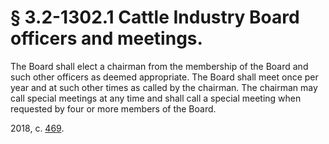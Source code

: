 # § 3.2-1302.1 Cattle Industry Board officers and meetings.

<p>The Board shall elect a chairman from the membership of the Board and such other officers as deemed appropriate. The Board shall meet once per year and at such other times as called by the chairman. The chairman may call special meetings at any time and shall call a special meeting when requested by four or more members of the Board.</p><p>2018, c. <a href='http://lis.virginia.gov/cgi-bin/legp604.exe?181+ful+CHAP0469'>469</a>.</p>